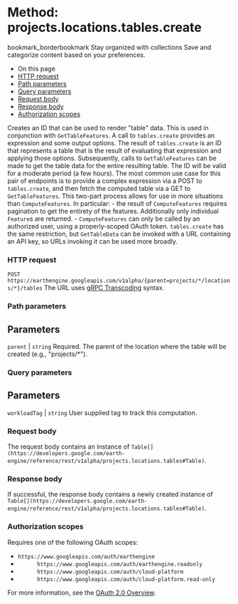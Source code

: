  
#  Method: projects.locations.tables.create
bookmark_borderbookmark Stay organized with collections  Save and categorize content based on your preferences. 
  * On this page
  * [HTTP request](https://developers.google.com/earth-engine/reference/rest/v1alpha/projects.locations.tables/create#http-request)
  * [Path parameters](https://developers.google.com/earth-engine/reference/rest/v1alpha/projects.locations.tables/create#path-parameters)
  * [Query parameters](https://developers.google.com/earth-engine/reference/rest/v1alpha/projects.locations.tables/create#query-parameters)
  * [Request body](https://developers.google.com/earth-engine/reference/rest/v1alpha/projects.locations.tables/create#request-body)
  * [Response body](https://developers.google.com/earth-engine/reference/rest/v1alpha/projects.locations.tables/create#response-body)
  * [Authorization scopes](https://developers.google.com/earth-engine/reference/rest/v1alpha/projects.locations.tables/create#authorization-scopes)


Creates an ID that can be used to render "table" data.
This is used in conjunction with `GetTableFeatures`. A call to `tables.create` provides an expression and some output options. The result of `tables.create` is an ID that represents a table that is the result of evaluating that expression and applying those options. Subsequently, calls to `GetTableFeatures` can be made to get the table data for the entire resulting table. The ID will be valid for a moderate period (a few hours).
The most common use case for this pair of endpoints is to provide a complex expression via a POST to `tables.create`, and then fetch the computed table via a GET to `GetTableFeatures`. This two-part process allows for use in more situations than `ComputeFeatures`. In particular: - the result of `ComputeFeatures` requires pagination to get the entirety of the features. Additionally only individual `Feature`s are returned. - `ComputeFeatures` can only be called by an authorized user, using a properly-scoped OAuth token. `tables.create` has the same restriction, but `GetTableData` can be invoked with a URL containing an API key, so URLs invoking it can be used more broadly.
### HTTP request
`POST https://earthengine.googleapis.com/v1alpha/{parent=projects/*/locations/*}/tables`
The URL uses [gRPC Transcoding](https://google.aip.dev/127) syntax.
### Path parameters
Parameters  
---  
`parent` |  `string` Required. The parent of the location where the table will be created (e.g., "projects/*").  
### Query parameters
Parameters  
---  
`workloadTag` |  `string` User supplied tag to track this computation.  
### Request body
The request body contains an instance of `Table[](https://developers.google.com/earth-engine/reference/rest/v1alpha/projects.locations.tables#Table)`.
### Response body
If successful, the response body contains a newly created instance of `Table[](https://developers.google.com/earth-engine/reference/rest/v1alpha/projects.locations.tables#Table)`.
### Authorization scopes
Requires one of the following OAuth scopes:
  * `https://www.googleapis.com/auth/earthengine`
  * `      https://www.googleapis.com/auth/earthengine.readonly`
  * `      https://www.googleapis.com/auth/cloud-platform`
  * `      https://www.googleapis.com/auth/cloud-platform.read-only`


For more information, see the [OAuth 2.0 Overview](https://developers.google.com/identity/protocols/OAuth2).
